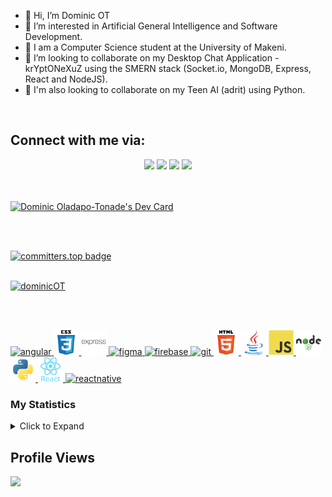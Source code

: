 
- 👋 Hi, I’m Dominic OT
- 👀 I’m interested in Artificial General Intelligence and Software Development.
- 🌱 I am a Computer Science student at the University of Makeni.
- 💞️ I’m looking to collaborate on my Desktop Chat Application - krYptONeXuZ using the SMERN stack (Socket.io, MongoDB, Express, React and NodeJS).
- 💞️ I'm also looking to collaborate on my Teen AI (adrit) using Python.

<br>

## Connect with me via:
<p align="center">
   <a target="_blank"
    href="https://twitter.com/dominicdgenius"><img
    src="https://img.shields.io/badge/-Twitter-1DA1F2?style=for-the-badge&logo=Twitter&logoColor=white"></img></a>
  <a target="_blank"
    href="https://www.linkedin.com/in/dominic-oladapo-tonade-6605b2209/"><img
    src="https://img.shields.io/badge/-LinkedIn-0077b5?style=for-the-badge&logo=LinkedIn&logoColor=white"></img></a>
  <a target="_blank"
    href="mailto:dominicoladapotonade@gmail.com"><img
    src="https://img.shields.io/badge/-Gmail-D14836?style=for-the-badge&logo=Gmail&logoColor=white"></img></a>
  <a target="_blank"
    href="https://wa.me/+23280174187"><img
    src="https://img.shields.io/badge/WhatsApp-25D366?style=for-the-badge&logo=whatsapp&logoColor=white"></img></a>
</p>



<br> <br>
<a href="https://app.daily.dev/dominic_ot"><img src="https://api.daily.dev/devcards/86100fa0194f4a7c947d5af3fa421113.png?r=mid" width="400" alt="Dominic Oladapo-Tonade's Dev Card"/></a>


<br>
<br>

[![committers.top badge](https://user-badge.committers.top/sierra_leone_private/dominicOT.svg)](https://user-badge.committers.top/sierra_leone_private/dominicOT)
<br><br>
<p align="left"> <a href="https://github.com/ryo-ma/github-profile-trophy"><img src="https://github-profile-trophy.vercel.app/?username=dominicOT" alt="dominicOT" /></a> </p>

<br>


<br>
<p align="left">  <a href="https://angular.io" target="_blank" rel="noreferrer"> <img src="https://angular.io/assets/images/logos/angular/angular.svg" alt="angular" width="40" height="40"/> </a> <a href="https://www.w3schools.com/css/" target="_blank" rel="noreferrer"> <img src="https://raw.githubusercontent.com/devicons/devicon/master/icons/css3/css3-original-wordmark.svg" alt="css3" width="40" height="40"/> </a> <a href="https://expressjs.com" target="_blank" rel="noreferrer"> <img src="https://raw.githubusercontent.com/devicons/devicon/master/icons/express/express-original-wordmark.svg" alt="express" width="40" height="40"/> </a>  <a href="https://www.figma.com/" target="_blank" rel="noreferrer"> <img src="https://www.vectorlogo.zone/logos/figma/figma-icon.svg" alt="figma" width="40" height="40"/> </a> <a href="https://firebase.google.com/" target="_blank" rel="noreferrer"> <img src="https://www.vectorlogo.zone/logos/firebase/firebase-icon.svg" alt="firebase" width="40" height="40"/> </a> <a href="https://git-scm.com/" target="_blank" rel="noreferrer"> <img src="https://www.vectorlogo.zone/logos/git-scm/git-scm-icon.svg" alt="git" width="40" height="40"/> </a> <a href="https://www.w3.org/html/" target="_blank" rel="noreferrer"> <img src="https://raw.githubusercontent.com/devicons/devicon/master/icons/html5/html5-original-wordmark.svg" alt="html5" width="40" height="40"/> </a> <a href="https://www.java.com" target="_blank" rel="noreferrer"> <img src="https://raw.githubusercontent.com/devicons/devicon/master/icons/java/java-original.svg" alt="java" width="40" height="40"/> </a> <a href="https://developer.mozilla.org/en-US/docs/Web/JavaScript" target="_blank" rel="noreferrer"> <img src="https://raw.githubusercontent.com/devicons/devicon/master/icons/javascript/javascript-original.svg" alt="javascript" width="40" height="40"/> </a> <a href="https://nodejs.org" target="_blank" rel="noreferrer"> <img src="https://raw.githubusercontent.com/devicons/devicon/master/icons/nodejs/nodejs-original-wordmark.svg" alt="nodejs" width="40" height="40"/> </a> <a href="https://www.python.org" target="_blank" rel="noreferrer"> <img src="https://raw.githubusercontent.com/devicons/devicon/master/icons/python/python-original.svg" alt="python" width="40" height="40"/> </a> <a href="https://reactjs.org/" target="_blank" rel="noreferrer"> <img src="https://raw.githubusercontent.com/devicons/devicon/master/icons/react/react-original-wordmark.svg" alt="react" width="40" height="40"/> </a> <a href="https://reactnative.dev/" target="_blank" rel="noreferrer"> <img src="https://reactnative.dev/img/header_logo.svg" alt="reactnative" width="40" height="40"/> </a> 



<br>


### My Statistics
<details>
<summary> Click to Expand </summary>
<p align="center"><img width="45%" src="https://github-readme-stats.vercel.app/api/top-langs/?username=dominicOT&layout=compact&theme=radical" alt="dominicOT" /><img width="55%" src="https://github-readme-stats.vercel.app/api?username=dominicOT&show_icons=true&include_all_commits=true&theme=radical" alt="dominicOT" /></p>


<p align="center"><img width="45%" src="https://github-profile-summary-cards.vercel.app/api/cards/productive-time?username=dominicOT&theme=github_dark" alt="dominicOT" /><img width="55%" src="https://github-readme-streak-stats.herokuapp.com/?user=dominicOT&theme=radical" alt="dominicOT" /></p>




<p align="center">
<img width="80%" src="https://github-profile-summary-cards.vercel.app/api/cards/profile-details?username=dominicOT&theme=github_dark">

</p>
</details>


## Profile Views

![](https://count.getloli.com/get/@dominicOT.github.readme)
